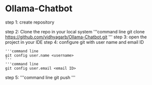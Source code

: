 # Ollama-Chatbot
step 1: 
    create repository

step 2:
    Clone the repo in your local system
    '''command line
    git clone https://github.com/vidhyagarb/Ollama-Chatbot.git
    '''
step 3: 
    open the project in your IDE
step 4:
    configure git with user name and email ID

    '''command line
    git config user.name <username>
    '''
    '''command line
    git config user.email <email ID>
step 5:
    '''command line
    git push
    '''
    